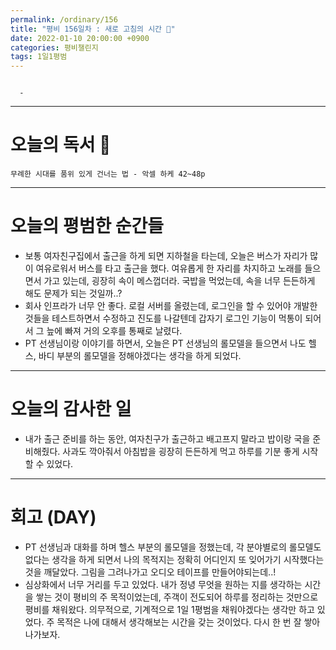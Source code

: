 ```yaml
---
permalink: /ordinary/156
title: "평비 156일차 : 새로 고침의 시간 🔄"
date: 2022-01-10 20:00:00 +0900
categories: 평비챌린지
tags: 1일1평범
---
```

```

  - 
```

---
# 오늘의 독서 📕
`무례한 시대를 품위 있게 건너는 법 - 악셀 하케 42~48p`  

---
# 오늘의 평범한 순간들
- 보통 여자친구집에서 출근을 하게 되면 지하철을 타는데, 오늘은 버스가 자리가 많이 여유로워서 버스를 타고 출근을 했다. 여유롭게 한 자리를 차지하고 노래를 들으면서 가고 있는데, 굉장히 속이 메스껍더라. 국밥을 먹었는데, 속을 너무 든든하게 해도 문제가 되는 것일까..?
- 회사 인프라가 너무 안 좋다. 로컬 서버를 올렸는데, 로그인을 할 수 있어야 개발한 것들을 테스트하면서 수정하고 진도를 나갈텐데 갑자기 로그인 기능이 먹통이 되어서 그 늪에 빠져 거의 오후를 통째로 날렸다.
- PT 선생님이랑 이야기를 하면서, 오늘은 PT 선생님의 롤모델을 들으면서 나도 헬스, 바디 부분의 롤모델을 정해야겠다는 생각을 하게 되었다.

---
# 오늘의 감사한 일
- 내가 출근 준비를 하는 동안, 여자친구가 출근하고 배고프지 말라고 밥이랑 국을 준비해줬다. 사과도 깍아줘서 아침밥을 굉장히 든든하게 먹고 하루를 기분 좋게 시작할 수 있었다.

---
# 회고 (DAY)
- PT 선생님과 대화를 하며 헬스 부분의 롤모델을 정했는데, 각 분야별로의 롤모델도 없다는 생각을 하게 되면서 나의 목적지는 정확히 어디인지 또 잊어가기 시작했다는 것을 깨달았다. 그림을 그려나가고 오디오 테이프를 만들어야되는데..!
- 심상화에서 너무 거리를 두고 있었다. 내가 정녕 무엇을 원하는 지를 생각하는 시간을 쌓는 것이 평비의 주 목적이었는데, 주객이 전도되어 하루를 정리하는 것만으로 평비를 채워왔다. 의무적으로, 기계적으로 1일 1평범을 채워야겠다는 생각만 하고 있었다. 주 목적은 나에 대해서 생각해보는 시간을 갖는 것이었다. 다시 한 번 잘 쌓아 나가보자.